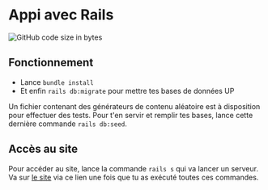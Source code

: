 # Appi avec Rails

![GitHub code size in bytes](https://img.shields.io/github/languages/code-size/rockethelll/API_Rails)

## Fonctionnement

* Lance `bundle install`
* Et enfin `rails db:migrate` pour mettre tes bases de données UP

Un fichier contenant des générateurs de contenu aléatoire est à disposition pour effectuer des tests.
Pour t'en servir et remplir tes bases, lance cette dernière commande `rails db:seed`.

## Accès au site

Pour accéder au site, lance la commande `rails s` qui va lancer un serveur.
Va sur [le site](http://localhost:3000) via ce lien une fois que tu as exécuté toutes ces commandes.
